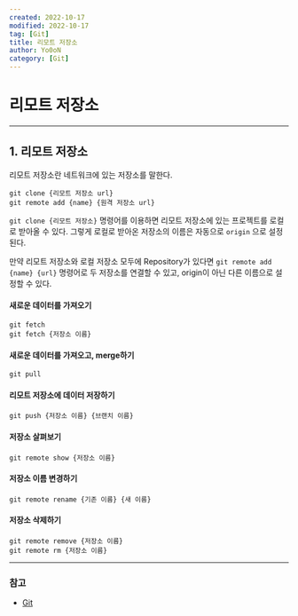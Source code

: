 ```yaml
---
created: 2022-10-17
modified: 2022-10-17
tag: [Git]
title: 리모트 저장소
author: Yo0oN
category: [Git]
---
```


# 리모트 저장소

---

## 1. 리모트 저장소

리모트 저장소란 네트워크에 있는 저장소를 말한다.
```Git
git clone {리모트 저장소 url}
git remote add {name} {원격 저장소 url}
```

`git clone {리모트 저장소}` 명령어를 이용하면 리모트 저장소에 있는 프로젝트를 로컬로 받아올 수 있다.
그렇게 로컬로 받아온 저장소의 이름은 자동으로 `origin` 으로 설정된다.

만약 리모트 저장소와 로컬 저장소 모두에 Repository가 있다면 `git remote add {name} {url}` 명령어로 두 저장소를 연결할 수 있고, origin이 아닌 다른 이름으로 설정할 수 있다. 


#### 새로운 데이터를 가져오기

```Git
git fetch
git fetch {저장소 이름}
```


#### 새로운 데이터를 가져오고, merge하기

```Git
git pull
```


#### 리모트 저장소에 데이터 저장하기

```Git
git push {저장소 이름} {브랜치 이름}
```


#### 저장소 살펴보기

```Git
git remote show {저장소 이름}
```


####  저장소 이름 변경하기

```Git
git remote rename {기존 이름} {새 이름}
```


#### 저장소 삭제하기

```Git
git remote remove {저장소 이름}
git remote rm {저장소 이름}
```




---


### 참고
- [Git](https://git-scm.com/book/ko/v2)
